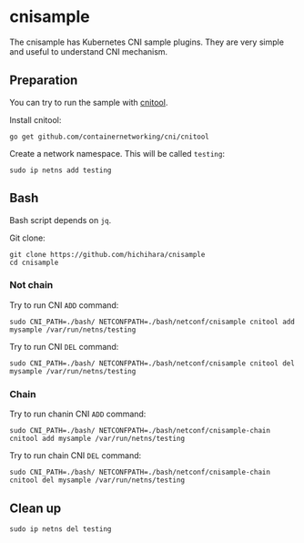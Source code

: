 # cnisample
The cnisample has Kubernetes CNI sample plugins. They are very simple and useful to understand CNI mechanism.

## Preparation

You can try to run the sample with [cnitool](https://github.com/containernetworking/cni/tree/master/cnitool). 

Install cnitool:

```
go get github.com/containernetworking/cni/cnitool
```

Create a network namespace. This will be called `testing`:

```
sudo ip netns add testing
```

## Bash
Bash script depends on `jq`.

Git clone:

```
git clone https://github.com/hichihara/cnisample
cd cnisample
```

### Not chain

Try to run CNI `ADD` command:

```
sudo CNI_PATH=./bash/ NETCONFPATH=./bash/netconf/cnisample cnitool add mysample /var/run/netns/testing
```

Try to run CNI `DEL` command:

```
sudo CNI_PATH=./bash/ NETCONFPATH=./bash/netconf/cnisample cnitool del mysample /var/run/netns/testing
```

### Chain

Try to run chanin CNI `ADD` command:

```
sudo CNI_PATH=./bash/ NETCONFPATH=./bash/netconf/cnisample-chain cnitool add mysample /var/run/netns/testing
```

Try to run chain CNI `DEL` command:

```
sudo CNI_PATH=./bash/ NETCONFPATH=./bash/netconf/cnisample-chain cnitool del mysample /var/run/netns/testing
```

## Clean up

```
sudo ip netns del testing
```

